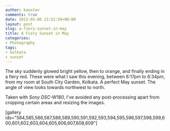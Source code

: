 ```yaml
---
author: kaustav
comments: true
date: 2013-05-06 13:52:59+00:00
layout: post
slug: a-fiery-sunset-in-may
title: A Fiery Sunset in May
categories:
- Photography
tags:
- kolkata
- sunset
---
```


The sky suddenly glowed bright yellow, then to orange, and finally ending in a fiery red. These were what I saw this evening, between 6:17pm to 6:34pm, from my room at South City Garden, Kolkata. A perfect May sunset. The angle of view looks towards northwest to north.

<!-- more -->

Taken with _Sony DSC-W180_, I've avoided any post-processing apart from cropping certain areas and resizing the images.

[gallery ids="584,585,586,587,588,589,590,591,592,593,594,595,596,597,598,599,600,601,602,603,604,605,606,607,608,609"]

